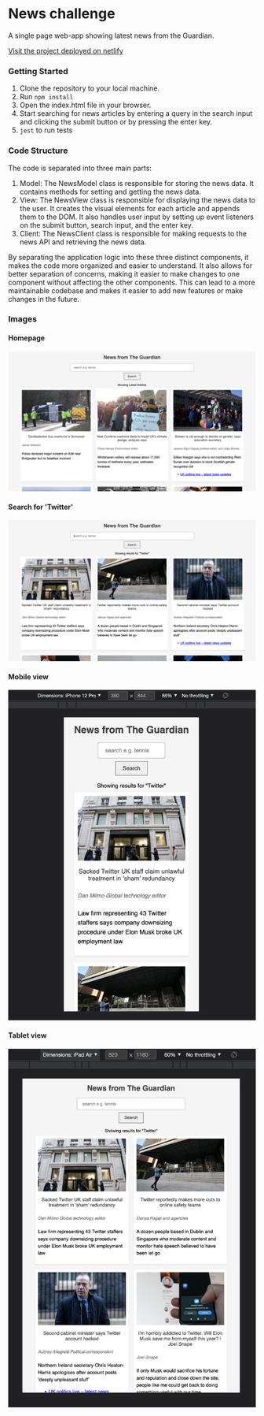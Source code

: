 # News challenge

A single page web-app showing latest news from the Guardian.

[Visit the project deployed on netlify](https://news-guardian-api.netlify.app/)

### Getting Started

1. Clone the repository to your local machine.
2. Run ```npm install```
3. Open the index.html file in your browser.
4. Start searching for news articles by entering a query in the search input and clicking the submit button or by pressing the enter key.
5. ```jest``` to run tests

### Code Structure

The code is separated into three main parts:

1. Model: The NewsModel class is responsible for storing the news data. It contains methods for setting and getting the news data.
2. View: The NewsView class is responsible for displaying the news data to the user. It creates the visual elements for each article and appends them to the DOM. It also handles user input by setting up event listeners on the submit button, search input, and the enter key.
3. Client: The NewsClient class is responsible for making requests to the news API and retrieving the news data.

By separating the application logic into these three distinct components, it makes the code more organized and easier to understand. It also allows for better separation of concerns, making it easier to make changes to one component without affecting the other components. This can lead to a more maintainable codebase and makes it easier to add new features or make changes in the future.

### Images

#### Homepage

![Homepage](./images/homepage.png)

#### Search for 'Twitter'

![Search page](./images/search.png)

#### Mobile view

![Mobile view](./images/mobile.png)

#### Tablet view

![Tablet view](./images/tablet.png)
